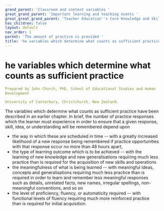 ```yaml
---
grand_parent: 'Classroom and context variables '
great_grand_parent: 'Important learning and teaching events '
great_great_grand_parent: 'Teacher Education''s Core Knowledge and Skills.'
has_children: false
layout: default
nav_order: 1
parent: 'The amount of practice is provided '
title: 'he variables which determine what counts as sufficient practice '
---
```

# he variables which determine what counts as sufficient practice


```yaml
Prepared by John Church, PhD, School of Educational Studies and Human
Development

University of Canterbury, Christchurch, New Zealand.
```


The variables which determine what counts as sufficient practice have
been described in an earlier chapter. In brief, the number of practice
responses which the learner must experience in order to ensure that a
given response, skill, idea, or understanding will be remembered depend
upon

-   the way in which these are scheduled in time -- with a greatly
    increased likelihood of a new response being remembered if practice
    opportunities with that response occur no more than 48 hours apart,
-   the type of learning outcome which is to be achieved -- with the
    learning of new knowledge and new generalisations requiring much
    less practice than is required for the acquisition of new skills and
    operations
-   the meaningfulness of what is being learned -- with meaningful
    ideas, concepts and generalisations requiring much less practice
    than is required in order to learn and remember less meaningful
    responses such as details, unrelated facts, new names, irregular
    spellings, non-meaningful conventions, and so on
-   the level of proficiency, fluency, or automaticity required -- with
    functional levels of fluency requiring much more reinforced practice
    than is required for initial acquisition.
